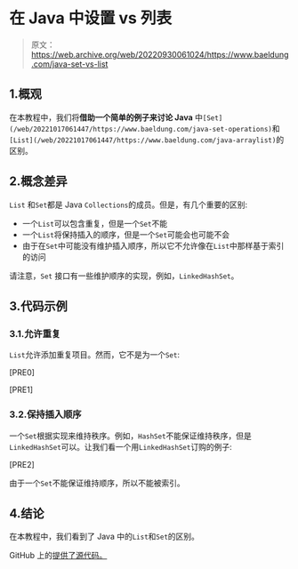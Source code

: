 # 在 Java 中设置 vs 列表

> 原文：<https://web.archive.org/web/20220930061024/https://www.baeldung.com/java-set-vs-list>

## 1.概观

在本教程中，我们将**借助一个简单的例子来讨论 Java** 中`[Set](/web/20221017061447/https://www.baeldung.com/java-set-operations)`和`[List](/web/20221017061447/https://www.baeldung.com/java-arraylist)`的区别。

## 2.概念差异

`List` 和`Set`都是 Java `Collections`的成员。但是，有几个重要的区别:

*   一个`List`可以包含重复，但是一个`Set`不能
*   一个`List`将保持插入的顺序，但是一个`Set`可能会也可能不会
*   由于在`Set`中可能没有维护插入顺序，所以它不允许像在`List`中那样基于索引的访问

请注意，`Set` 接口有一些维护顺序的实现，例如，`LinkedHashSet`。

## 3.代码示例

### 3.1.允许重复

`List`允许添加重复项目。然而，它不是为一个`Set`:

[PRE0]

[PRE1]

### 3.2.保持插入顺序

一个`Set`根据实现来维持秩序。例如，`HashSet`不能保证维持秩序，但是`LinkedHashSet`可以。让我们看一个用`LinkedHashSet`订购的例子:

[PRE2]

由于一个`Set`不能保证维持顺序，所以不能被索引。

## 4.结论

在本教程中，我们看到了 Java 中的`List`和`Set`的区别。

GitHub 上的[提供了源代码。](https://web.archive.org/web/20221017061447/https://github.com/eugenp/tutorials/tree/master/core-java-modules/core-java-collections-list-4)